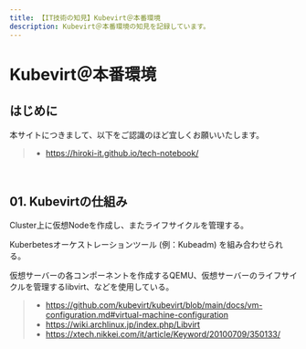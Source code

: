 ```yaml
---
title: 【IT技術の知見】Kubevirt＠本番環境
description: Kubevirt＠本番環境の知見を記録しています。
---
```


# Kubevirt＠本番環境

## はじめに

本サイトにつきまして、以下をご認識のほど宜しくお願いいたします。

> - https://hiroki-it.github.io/tech-notebook/

<br>

## 01. Kubevirtの仕組み

Cluster上に仮想Nodeを作成し、またライフサイクルを管理する。

Kuberbetesオーケストレーションツール (例：Kubeadm) を組み合わせられる。

仮想サーバーの各コンポーネントを作成するQEMU、仮想サーバーのライフサイクルを管理するlibvirt、などを使用している。

> - https://github.com/kubevirt/kubevirt/blob/main/docs/vm-configuration.md#virtual-machine-configuration
> - https://wiki.archlinux.jp/index.php/Libvirt
> - https://xtech.nikkei.com/it/article/Keyword/20100709/350133/

<br>
